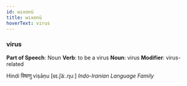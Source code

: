 ```yaml
---
id: wıxonü
title: wıxonü
hoverText: virus
---
```


### virus

**Part of Speech**: Noun
**Verb**: to be a virus
**Noun**: virus
**Modifier**: virus-related

Hindi विषाणु viṣāṇu [ʋɪ.ʃäː.ɳuː]
*Indo-Iranian Language Family*